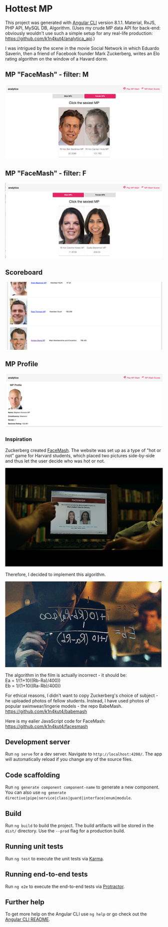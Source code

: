 # Hottest MP

This project was generated with [Angular CLI](https://github.com/angular/angular-cli) version 8.1.1. Material, RxJS, PHP API, MySQL DB, Algorithm. (Uses my crude MP data API for back-end: obviously wouldn't use such a simple setup for any real-life production: <a  href="https://github.com/k1n4kut4/analytica_api">https://github.com/k1n4kut4/analytica_api</a>.)

I was intrigued by the scene in the movie Social Network in which Eduardo Saverin, then a friend of Facebook founder Mark Zuckerberg, writes an Elo rating algorithm on the window of a Havard dorm.  

## MP "FaceMash" - filter: M
![mps_m](./readme_imgs/mps_m.png)

## MP "FaceMash" - filter: F
![mps_f](./readme_imgs/mps_f.png)

## Scoreboard
![scoreboard](./readme_imgs/scoreboard.png)

## MP Profile
![profile](./readme_imgs/profile.png)

### Inspiration

Zuckerberg created <a href="https://en.wikipedia.org/wiki/History_of_Facebook">FaceMash</a>. The website was set up as a type of "hot or not" game for Harvard students, which placed two pictures side-by-side and thus let the user decide who was hot or not.    

![facesmash.jpeg](./readme_imgs/facesmash.jpeg)    

Therefore, I decided to implement this algorithm.

![algorithm](./readme_imgs/elo.gif)  

The algorithm in the film is actually incorrect - it should be:  
Ea = 1/(1+10((Rb-Ra)/400))   
Eb = 1/(1+10((Ra-Rb)/400)) 

For ethical reasons, I didn't want to copy Zuckerberg's choice of subject - he uploaded photos of fellow students. Instead, I have used photos of popular swimwear/lingerie models - the repo BabeMash. <a href="https://github.com/k1n4kut4/facesmash">https://github.com/k1n4kut4/babemash</a> 
  
Here is my ealier JavaScript code for FaceMash: <a href="https://github.com/k1n4kut4/facesmash">https://github.com/k1n4kut4/facesmash</a>   

## Development server

Run `ng serve` for a dev server. Navigate to `http://localhost:4200/`. The app will automatically reload if you change any of the source files.

## Code scaffolding

Run `ng generate component component-name` to generate a new component. You can also use `ng generate directive|pipe|service|class|guard|interface|enum|module`.

## Build

Run `ng build` to build the project. The build artifacts will be stored in the `dist/` directory. Use the `--prod` flag for a production build.

## Running unit tests

Run `ng test` to execute the unit tests via [Karma](https://karma-runner.github.io).

## Running end-to-end tests

Run `ng e2e` to execute the end-to-end tests via [Protractor](http://www.protractortest.org/).

## Further help

To get more help on the Angular CLI use `ng help` or go check out the [Angular CLI README](https://github.com/angular/angular-cli/blob/master/README.md).
